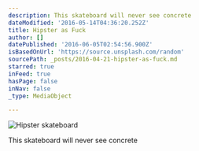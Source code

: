 ```yaml
---
description: This skateboard will never see concrete
dateModified: '2016-05-14T04:36:20.252Z'
title: Hipster as Fuck
author: []
datePublished: '2016-06-05T02:54:56.900Z'
isBasedOnUrl: 'https://source.unsplash.com/random'
sourcePath: _posts/2016-04-21-hipster-as-fuck.md
starred: true
inFeed: true
hasPage: false
inNav: false
_type: MediaObject

---
```

![Hipster skateboard](https://the-grid-user-content.s3-us-west-2.amazonaws.com/5c4f1b61-20b0-4282-b63f-475490275cb4.jpg)

This skateboard will never see concrete